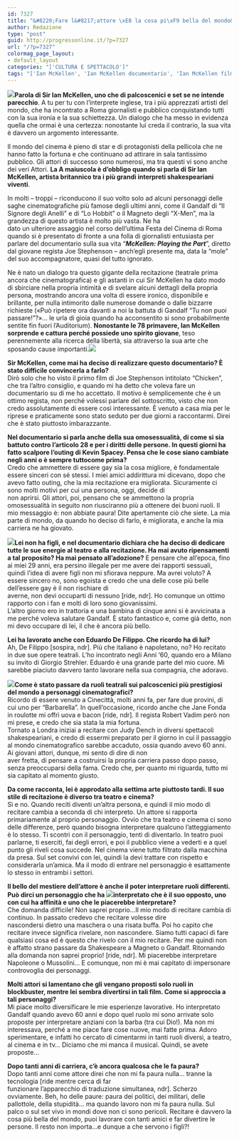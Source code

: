 ```yaml
---
id: 7327
title: "&#8220;Fare l&#8217;attore \xE8 la cosa pi\xF9 bella del mondo&#8221;"
author: Redazione
type: "post"
guid: http://progressonline.it/?p=7327
url: "/?p=7327"
colormag_page_layout:
- default_layout
categories: "['CULTURA E SPETTACOLO']"
tags: "['Ian McKellen', 'Ian McKellen documentario', 'Ian McKellen film', 'Ian McKellen Roma']"
---
```


**![](https://progressonline.it/wp-content/uploads/2017/11/Ian_McKellen_by_Juan_Bastos-236x300.jpg)Parola di Sir Ian McKellen, uno che di palcoscenici e set se ne intende parecchio**. A tu per tu con l’interprete inglese, tra i più apprezzati artisti del mondo, che ha incontrato a Roma giornalisti e pubblico conquistando tutti con la sua ironia e la sua schiettezza. Un dialogo che ha messo in evidenza quella che ormai è una certezza: nonostante lui creda il contrario, la sua vita è davvero un argomento interessante.

Il mondo del cinema è pieno di star e di protagonisti della pellicola che ne hanno fatto la fortuna e che continuano ad attirare in sala tantissimo pubblico. Gli attori di successo sono numerosi, ma tra questi vi sono anche dei veri Attori. **La A maiuscola è d’obbligo quando si parla di Sir Ian McKellen, artista britannico tra i più grandi interpreti shakespeariani viventi**.

In molti – troppi – riconducono il suo volto solo ad alcuni personaggi delle saghe cinematografiche più famose degli ultimi anni, come il Gandalf di “Il Signore degli Anelli” e di “Lo Hobbit” o il Magneto degli “X-Men”, ma la grandezza di questo artista è molto più vasta. Ne ha  
dato un ulteriore assaggio nel corso dell’ultima Festa del Cinema di Roma quando si è presentato di fronte a una folla di giornalisti entusiasta per parlare del documentario sulla sua vita “***McKellen: Playing the Part***”, diretto dal giovane regista Joe Stephenson – anch’egli presente ma, data la “mole” del suo accompagnatore, quasi del tutto ignorato.

Ne è nato un dialogo tra questo gigante della recitazione (teatrale prima ancora che cinematografica) e gli astanti in cui Sir McKellen ha dato modo di sbirciare nella propria intimità e di svelare alcuni dettagli della propria persona, mostrando ancora una volta di essere ironico, disponibile e brillante, per nulla intimorito dalle numerose domande o dalle bizzarre richieste («Può ripetere ora davanti a noi la battuta di Gandalf “Tu non puoi passare!”?»… le urla di gioia quando ha acconsentito si sono probabilmente sentite fin fuori l’Auditorium). **Nonostante le 78 primavere, Ian McKellen sorprende e cattura perché possiede uno spirito giovane**, teso perennemente alla ricerca della libertà, sia attraverso la sua arte che sposando cause importanti.![](https://progressonline.it/wp-content/uploads/2017/11/9363007156_2cb107ffab_b-300x200.jpg)

**Sir McKellen, come mai ha deciso di realizzare questo documentario? È stato difficile convincerla a farlo?**  
Dirò solo che ho visto il primo film di Joe Stephenson intitolato “Chicken”, che tra l’altro consiglio, e quando mi ha detto che voleva fare un documentario su di me ho accettato. Il motivo è semplicemente che è un ottimo regista, non perché volessi parlare del sottoscritto, visto che non credo assolutamente di essere così interessante. È venuto a casa mia per le riprese e praticamente sono stato seduto per due giorni a raccontarmi. Direi che è stato piuttosto imbarazzante.

**Nel documentario si parla anche della sua omosessualità, di come si sia battuto contro l’articolo 28 e per i diritti delle persone. In questi giorni ha fatto scalpore l’outing di Kevin Spacey. Pensa che le cose siano cambiate negli anni o è sempre tuttocome prima?**  
Credo che ammettere di essere gay sia la cosa migliore, è fondamentale essere sinceri con sé stessi. I miei amici addirittura mi dicevano, dopo che avevo fatto outing, che la mia recitazione era migliorata. Sicuramente ci sono molti motivi per cui una persona, oggi, decide di  
non aprirsi. Gli attori, poi, pensano che se ammettono la propria omosessualità in seguito non riusciranno più a ottenere dei buoni ruoli. Il mio messaggio è: non abbiate paura! Dite apertamente ciò che siete. La mia parte di mondo, da quando ho deciso di farlo, è migliorata, e anche la mia carriera ne ha giovato.

**![](https://progressonline.it/wp-content/uploads/2017/11/mckellen-300x200.jpg)Lei non ha figli, e nel documentario dichiara che ha deciso di dedicare tutte le sue energie al teatro e alla recitazione. Ha mai avuto ripensamenti a tal proposito? Ha mai pensato all’adozione?** E pensare che all’epoca, fino ai miei 29 anni, era persino illegale per me avere dei rapporti sessuali, quindi l’idea di avere figli non mi sfiorava neppure. Ma avrei voluto? A essere sincero no, sono egoista e credo che una delle cose più belle dell’essere gay è il non rischiare di  
averne, non devi occuparti di nessuno \[ride, ndr\]. Ho comunque un ottimo rapporto con i fan e molti di loro sono giovanissimi.  
L’altro giorno ero in trattoria e una bambina di cinque anni si è avvicinata a me perché voleva salutare Gandalf. È stato fantastico e, come già detto, non mi devo occupare di lei, il che è ancora più bello.

**Lei ha lavorato anche con Eduardo De Filippo. Che ricordo ha di lui?**  
Ah, De Filippo \[sospira, ndr\]. Più che italiano è napoletano, no? Ho recitato in due sue opere teatrali. L’ho incontrato negli Anni ‘60, quando ero a Milano su invito di Giorgio Strehler. Eduardo è una grande parte del mio cuore. Mi sarebbe piaciuto davvero tanto lavorare nella sua compagnia, che adoravo.

 **![](https://progressonline.it/wp-content/uploads/2017/11/ian-mckellen-gandalf-magneto-300x200.jpg)Come è stato passare da ruoli teatrali sui palcoscenici più prestigiosi del mondo a personaggi cinematografici?**  
Ricordo di essere venuto a Cinecittà, molti anni fa, per fare due provini, di cui uno per “Barbarella”. In quell’occasione, ricordo anche che Jane Fonda in roulotte mi offrì uova e bacon \[ride, ndr\]. Il regista Robert Vadim però non mi prese, e credo che sia stata la mia fortuna.  
Tornato a Londra iniziai a recitare con Judy Dench in diversi spettacoli shakespeariani, e credo di essermi preparato per il giorno in cui il passaggio al mondo cinematografico sarebbe accaduto, ossia quando avevo 60 anni. Ai giovani attori, dunque, mi sento di dire di non  
aver fretta, di pensare a costruirsi la propria carriera passo dopo passo, senza preoccuparsi della fama. Credo che, per quanto mi riguarda, tutto mi sia capitato al momento giusto.

**Da come racconta, lei è approdato alla settima arte piuttosto tardi. Il suo stile di recitazione è diverso tra teatro e cinema?**  
Sì e no. Quando reciti diventi un’altra persona, e quindi il mio modo di recitare cambia a seconda di chi interpreto. Un attore si rapporta primariamente al proprio personaggio. Ovvio che tra teatro e cinema ci sono delle differenze, però quando bisogna interpretare qualcuno l’atteggiamento è lo stesso. Ti scontri con il personaggio, tenti di diventarlo. In teatro puoi parlarne, ti eserciti, fai degli errori, e poi il pubblico viene a vederti e a quel punto gli riveli cosa succede. Nel cinema viene tutto filtrato dalla macchina da presa. Sul set convivi con lei, quindi la devi trattare con rispetto e considerarla un’amica. Ma il modo di entrare nel personaggio è esattamente lo stesso in entrambi i settori.

**Il bello del mestiere dell’attore è anche il poter interpretare ruoli differenti. Può dirci un personaggio che ha ![](https://progressonline.it/wp-content/uploads/2017/11/BAFTA_2007_387060326-300x200.jpg)interpretato che è il suo opposto, uno con cui ha affinità e uno che le piacerebbe interpretare?**  
Che domanda difficile! Non saprei proprio…Il mio modo di recitare cambia di continuo. In passato credevo che recitare volesse dire  
nascondersi dietro una maschera o una risata buffa. Poi ho capito che recitare invece significa rivelare, non nascondere. Siamo tutti capaci di fare qualsiasi cosa ed è questo che rivelo con il mio recitare. Per me quindi non è affatto strano passare da Shakespeare a Magneto o Gandalf. Ritornando alla domanda non saprei proprio! \[ride, ndr\]. Mi piacerebbe interpretare Napoleone o Mussolini… E comunque, non mi è mai capitato di impersonare controvoglia dei personaggi.

**Molti attori si lamentano che gli vengano proposti solo ruoli in blockbuster, mentre lei sembra divertirsi in tali film. Come si approccia a tali personaggi?**  
Mi piace molto diversificare le mie esperienze lavorative. Ho interpretato Gandalf quando avevo 60 anni e dopo quel ruolo mi sono arrivate solo proposte per interpretare anziani con la barba (tra cui Dio!). Ma non mi interessava, perché a me piace fare cose nuove, mai fatte prima. Adoro sperimentare, e infatti ho cercato di cimentarmi in tanti ruoli diversi, a teatro, al cinema e in tv… Diciamo che mi manca il musical. Quindi, se avete proposte…

**Dopo tanti anni di carriera, c’è ancora qualcosa che le fa paura?**  
Dopo tanti anni come attore direi che non mi fa paura nulla… tranne la tecnologia \[ride mentre cerca di far  
funzionare l’apparecchio di traduzione simultanea, ndr\]. Scherzo ovviamente. Beh, ho delle paure: paura dei politici, dei militari, delle  
pallottole, della stupidità… ma quando lavoro non mi fa paura nulla. Sul palco o sul set vivo in mondi dove non ci sono pericoli. Recitare è davvero la cosa più bella del mondo, puoi lavorare con tanti amici e far divertire le persone. Il resto non importa…e dunque a che servono i figli?!